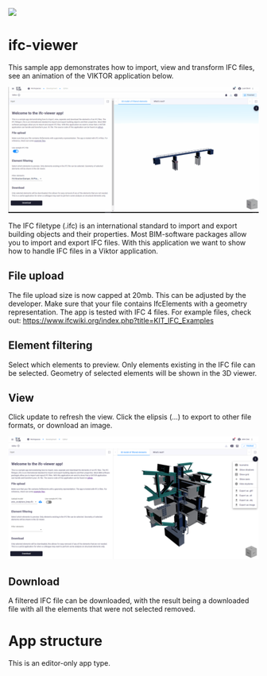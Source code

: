 ![](https://img.shields.io/badge/SDK-v14.0.0-blue) <Please check version is the same as specified in requirements.txt>

# ifc-viewer
This sample app demonstrates how to import, view and transform IFC files, see an animation of the VIKTOR application below.

![](Animation.gif)

The IFC filetype (.ifc) is an international standard to import and export building objects and their properties. 
Most BIM-software packages allow you to import and export IFC files. With this application we want to show how to handle IFC files in a Viktor application.

## File upload
The file upload size is now capped at 20mb. This can be adjusted by the developer. Make sure that your file contains 
IfcElements with a geometry representation. The app is tested with IFC 4 files. For example files, check out:
https://www.ifcwiki.org/index.php?title=KIT_IFC_Examples

## Element filtering
Select which elements to preview. Only elements existing in the IFC file can be selected. Geometry of selected elements 
will be shown in the 3D viewer. 

## View
Click update to refresh the view. Click the elipsis (...) to export to other file formats, or download an image.

![ifc-viewer-sculpture](./resources/cover_image.png)

## Download
A filtered IFC file can be downloaded, with the result being a downloaded file with all the elements that were not 
selected removed.

# App structure 
This is an editor-only app type.

